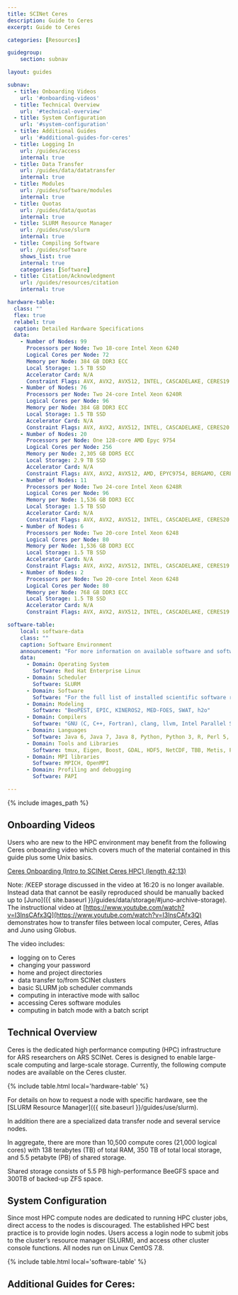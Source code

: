 ```yaml
---
title: SCINet Ceres
description: Guide to Ceres
excerpt: Guide to Ceres

categories: [Resources]

guidegroup:
    section: subnav

layout: guides

subnav:
  - title: Onboarding Videos
    url: '#onboarding-videos'
  - title: Technical Overview
    url: '#technical-overview'
  - title: System Configuration
    url: '#system-configuration'
  - title: Additional Guides
    url: '#additional-guides-for-ceres'
  - title: Logging In
    url: /guides/access
    internal: true
  - title: Data Transfer
    url: /guides/data/datatransfer
    internal: true
  - title: Modules
    url: /guides/software/modules
    internal: true
  - title: Quotas
    url: /guides/data/quotas
    internal: true
  - title: SLURM Resource Manager
    url: /guides/use/slurm
    internal: true
  - title: Compiling Software
    url: /guides/software
    shows_list: true
    internal: true
    categories: [Software]
  - title: Citation/Acknowledgment
    url: /guides/resources/citation
    internal: true

hardware-table:
  class: ""
  flex: true
  relabel: true
  caption: Detailed Hardware Specifications
  data:
    - Number of Nodes: 99
      Processors per Node: Two 18-core Intel Xeon 6240
      Logical Cores per Node: 72
      Memory per Node: 384 GB DDR3 ECC
      Local Storage: 1.5 TB SSD
      Accelerator Card: N/A
      Constraint Flags: AVX, AVX2, AVX512, INTEL, CASCADELAKE, CERES19
    - Number of Nodes: 76
      Processors per Node: Two 24-core Intel Xeon 6240R
      Logical Cores per Node: 96
      Memory per Node: 384 GB DDR3 ECC
      Local Storage: 1.5 TB SSD
      Accelerator Card: N/A
      Constraint Flags: AVX, AVX2, AVX512, INTEL, CASCADELAKE, CERES20
    - Number of Nodes: 20
      Processors per Node: One 128-core AMD Epyc 9754
      Logical Cores per Node: 256
      Memory per Node: 2,305 GB DDR5 ECC
      Local Storage: 2.9 TB SSD
      Accelerator Card: N/A
      Constraint Flags: AVX, AVX2, AVX512, AMD, EPYC9754, BERGAMO, CERES24  
    - Number of Nodes: 11
      Processors per Node: Two 24-core Intel Xeon 6248R
      Logical Cores per Node: 96
      Memory per Node: 1,536 GB DDR3 ECC
      Local Storage: 1.5 TB SSD
      Accelerator Card: N/A
      Constraint Flags: AVX, AVX2, AVX512, INTEL, CASCADELAKE, CERES20
    - Number of Nodes: 6  
      Processors per Node: Two 20-core Intel Xeon 6248
      Logical Cores per Node: 80
      Memory per Node: 1,536 GB DDR3 ECC
      Local Storage: 1.5 TB SSD
      Accelerator Card: N/A
      Constraint Flags: AVX, AVX2, AVX512, INTEL, CASCADELAKE, CERES19
    - Number of Nodes: 2  
      Processors per Node: Two 20-core Intel Xeon 6248
      Logical Cores per Node: 80
      Memory per Node: 768 GB DDR3 ECC
      Local Storage: 1.5 TB SSD
      Accelerator Card: N/A
      Constraint Flags: AVX, AVX2, AVX512, INTEL, CASCADELAKE, CERES19

software-table:
    local: software-data
    class: ""
    caption: Software Environment
    announcement: "For more information on available software and software installs refer to our guides on [Modules](/guides/software/modules), [Singularity Containers](/guides/software/singularity) and [Installing R, Python, and Perl Packages](/guides/software/r-perl-python)."
    data:
      - Domain: Operating System  
        Software: Red Hat Enterprise Linux
      - Domain: Scheduler
        Software: SLURM
      - Domain: Software
        Software: "For the full list of installed scientific software refer to the <a href='/guides/software/preinstalled'>Preinstalled Software List</a> page or issue the  `module spider`  command on the Ceres login node."
      - Domain: Modeling  
        Software: "BeoPEST, EPIC, KINEROS2, MED-FOES, SWAT, h2o"
      - Domain: Compilers
        Software: "GNU (C, C++, Fortran), clang, llvm, Intel Parallel Studio"
      - Domain: Languages
        Software: Java 6, Java 7, Java 8, Python, Python 3, R, Perl 5, Julia, Node
      - Domain: Tools and Libraries
        Software: tmux, Eigen, Boost, GDAL, HDF5, NetCDF, TBB, Metis, PROJ4, OpenBLAS, jemalloc
      - Domain: MPI libraries
        Software: MPICH, OpenMPI
      - Domain: Profiling and debugging
        Software: PAPI

---
```


{% include images_path %}




## Onboarding Videos
Users who are new to the HPC environment may benefit from the following Ceres onboarding video which covers much of the material contained in this guide plus some Unix basics.

[Ceres Onboarding (Intro to SCINet Ceres HPC) (length 42:13)](https://www.youtube.com/watch?v=FspDMlHaJUY)

Note: /KEEP storage discussed in the video at 16:20 is no longer available. Instead data that cannot be easily reproduced should be manually backed up to [Juno]({{ site.baseurl }}/guides/data/storage/#juno-archive-storage). The instructional video at [https://www.youtube.com/watch?v=I3lnsCAfx3Q](https://www.youtube.com/watch?v=I3lnsCAfx3Q) demonstrates how to transfer files between local computer, Ceres, Atlas and Juno using Globus.

The video includes:
- logging on to Ceres
- changing your password
- home and project directories
- data transfer to/from SCINet clusters
- basic SLURM job scheduler commands
- computing in interactive mode with salloc
- accessing Ceres software modules
- computing in batch mode with a batch script


## Technical Overview

Ceres is the dedicated high performance computing (HPC) infrastructure for ARS researchers on ARS SCINet. Ceres is designed to enable large-scale computing and large-scale storage. Currently, the following compute nodes are available on the Ceres cluster.

{% include table.html local='hardware-table' %}

For details on how to request a node with specific hardware, see the [SLURM Resource Manager]({{ site.baseurl }}/guides/use/slurm).

In addition there are a specialized data transfer node and several service nodes.

In aggregate, there are more than 10,500 compute cores (21,000 logical cores) with 138 terabytes (TB) of total RAM, 350 TB of total local storage, and 5.5 petabyte (PB) of shared storage.

Shared storage consists of 5.5 PB high-performance BeeGFS space and 300TB of backed-up ZFS space.


## System Configuration
Since most HPC compute nodes are dedicated to running HPC cluster jobs, direct access to the nodes is discouraged. The established HPC best practice is to provide login nodes. Users access a login node to submit jobs to the cluster’s resource manager (SLURM), and access other cluster console functions. All nodes run on Linux CentOS 7.8.

{% include table.html local='software-table' %}


## Additional Guides for Ceres:
